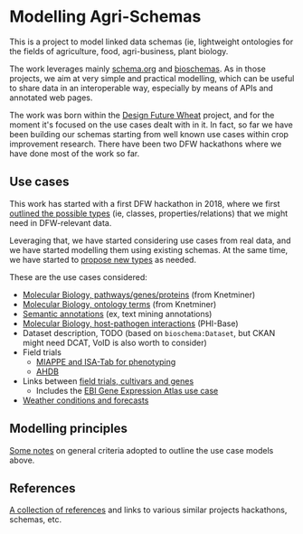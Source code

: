 # Modelling Agri-Schemas

This is a project to model linked data schemas (ie, lightweight ontologies for the fields of agriculture, food, agri-business, plant biology.

The work leverages mainly [schema.org](https://schema.org/) and [bioschemas](https://bioschemas.org/). As in those projects, we aim at very simple and practical modelling, which can be useful to share data in an interoperable way, especially by means of APIs and annotated web pages.

The work was born within the [Design Future Wheat](https://designingfuturewheat.org.uk/) project, and for the moment it's focused on the use cases dealt with in it. In fact, so far we have been building our schemas starting from well known use cases within crop improvement research. There have been two DFW hackathons where we have done most of the work so far.

## Use cases

This work has started with a first DFW hackathon in 2018, where we first [outlined the possible types](https://docs.google.com/document/d/15yMoJDvVEE-mDQgIUY-l1foTb35Qp_qsMIgReyP5VoQ/edit) (ie, classes, properties/relations) that we might need in DFW-relevant data.

Leveraging that, we have started considering use cases from real data, and we have started modelling them using existing schemas. At the same time, we have started to [propose new types](agri-schema.ttl) as needed.

These are the use cases considered:

  * [Molecular Biology, pathways/genes/proteins](biomol-use-case.ttl) (from Knetminer)
  * [Molecular Biology, ontology terms](ontology-use-case.ttl) (from Knetminer)
  * [Semantic annotations](text-mining-use-case) (ex, text mining annotations)
  * [Molecular Biology, host-pathogen interactions](phi-base-use-case.ttl) (PHI-Base)
  * Dataset description, TODO (based on `bioschema:Dataset`, but CKAN might need DCAT, VoID is also worth to consider)
  * Field trials
    * [MIAPPE and ISA-Tab for phenotyping](miappe-use-case)
    * [AHDB](ahdb-use-case.md)
  * Links between [field trials, cultivars and genes](trials-genes.md)
    * Includes the [EBI Gene Expression Atlas use case](ebi-gxa-use-case/README.md)
  * [Weather conditions and forecasts](weather-use-case.md)

## Modelling principles
[Some notes](modelling-principles.md) on general criteria adopted to outline the use case models above.

## References
[A collection of references](references.md) and links to various similar projects hackathons, schemas, etc.
